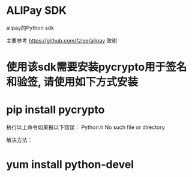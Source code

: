 # ALIPay SDK

alipay的Python sdk

主要参考 https://github.com/fzlee/alipay 致谢

# 使用该sdk需要安装pycrypto用于签名和验签, 请使用如下方式安装

# pip install pycrypto

执行以上命令如果报以下错误：
Python.h No such file or directory

解决方法：
# yum install python-devel
